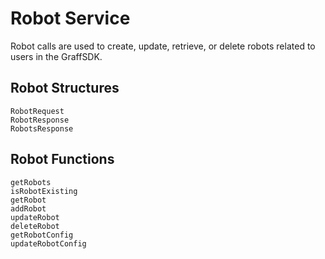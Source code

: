# Robot Service
Robot calls are used to create, update, retrieve, or delete robots related to users in the GraffSDK.

## Robot Structures
```@docs
RobotRequest
RobotResponse
RobotsResponse
```

## Robot Functions
```@docs
getRobots
isRobotExisting
getRobot
addRobot
updateRobot
deleteRobot
getRobotConfig
updateRobotConfig
```
